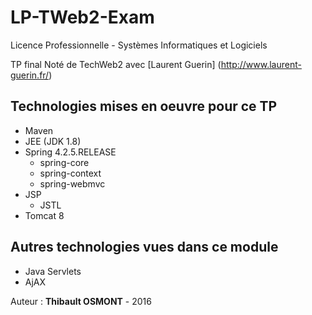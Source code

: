 # LP-TWeb2-Exam

Licence Professionnelle - Systèmes Informatiques et Logiciels

TP final Noté de TechWeb2 avec [Laurent Guerin] (http://www.laurent-guerin.fr/)

## Technologies mises en oeuvre pour ce TP

  - Maven
  - JEE (JDK 1.8)
  - Spring 4.2.5.RELEASE
    - spring-core
    - spring-context
    - spring-webmvc
  - JSP
    - JSTL
  - Tomcat 8
    
## Autres technologies vues dans ce module

  - Java Servlets
  - AjAX
  
Auteur : **Thibault OSMONT** - 2016
